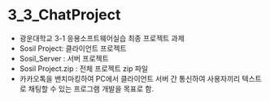 # 3_3_ChatProject
* 광운대학교 3-1 응용소프트웨어실습 최종 프로젝트 과제
* Sosil Project: 클라이언트 프로젝트
* Sosil_Server : 서버 프로젝트
* Sosil Project.zip : 전체 프로젝트 zip 파일
* 카카오톡을 밴치마킹하여 PC에서 클라이언트 서버 간 통신하여 사용자끼리 텍스트로 채팅할 수 있는 프로그램 개발을 목표로 함.
